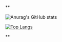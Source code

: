 **

![Anurag's GitHub stats](https://github-readme-stats.vercel.app/api?username=AuthZero&show_icons=true&theme=radical)

[![Top Langs](https://github-readme-stats.vercel.app/api/top-langs/?username=AuthZero)](https://github.com/anuraghazra/github-readme-stats)

**
